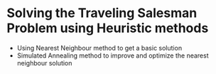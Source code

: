 # Solving the Traveling Salesman Problem using Heuristic methods

- Using Nearest Neighbour method to get a basic solution
- Simulated Annealing method to improve and optimize the nearest neighbour solution
